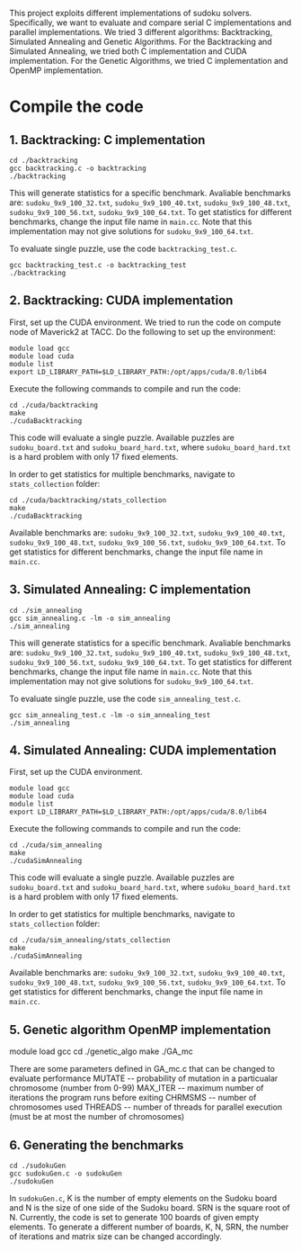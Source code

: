 This project exploits different implementations of sudoku solvers. Specifically, we want to evaluate and compare serial C implementations and parallel implementations. We tried 3 different algorithms: Backtracking, Simulated Annealing and Genetic Algorithms. For the Backtracking and Simulated Annealing, we tried both C implementation and CUDA implementation. For the Genetic Algorithms, we tried C implementation and OpenMP implementation.

# Compile the code

   ## 1. Backtracking: C implementation
    
   ```    
   cd ./backtracking
   gcc backtracking.c -o backtracking
   ./backtracking
   ```    
        
  This will generate statistics for a specific benchmark. Avaliable benchmarks are: ```sudoku_9x9_100_32.txt```,   ```sudoku_9x9_100_40.txt```, ```sudoku_9x9_100_48.txt```, ```sudoku_9x9_100_56.txt```, ```sudoku_9x9_100_64.txt```. To get statistics for different benchmarks, change the input file name in ```main.cc```. Note that this implementation may not give solutions for ```sudoku_9x9_100_64.txt```.
     
   To evaluate single puzzle, use the code ```backtracking_test.c```.
     
   ``` 
   gcc backtracking_test.c -o backtracking_test
   ./backtracking
   ```  
     
   ## 2. Backtracking: CUDA implementation
   
   First, set up the CUDA environment. We tried to run the code on compute node of Maverick2 at TACC. Do the following to set up the environment:
   
   ```
   module load gcc
   module load cuda
   module list
   export LD_LIBRARY_PATH=$LD_LIBRARY_PATH:/opt/apps/cuda/8.0/lib64
   ```
   Execute the following commands to compile and run the code:
   
   ```
   cd ./cuda/backtracking
   make
   ./cudaBacktracking
   ```
   
   This code will evaluate a single puzzle. Available puzzles are ```sudoku_board.txt``` and ```sudoku_board_hard.txt```, where ```sudoku_board_hard.txt``` is a hard problem with only 17 fixed elements.
   
   In order to get statistics for multiple benchmarks, navigate to ```stats_collection``` folder:
   
   ```
   cd ./cuda/backtracking/stats_collection
   make
   ./cudaBacktracking
   ```
   
   Available benchmarks are: ```sudoku_9x9_100_32.txt```,   ```sudoku_9x9_100_40.txt```, ```sudoku_9x9_100_48.txt```, ```sudoku_9x9_100_56.txt```, ```sudoku_9x9_100_64.txt```. To get statistics for different benchmarks, change the input file name in ```main.cc```.
   
   ## 3. Simulated Annealing: C implementation
    
   ```    
   cd ./sim_annealing
   gcc sim_annealing.c -lm -o sim_annealing
   ./sim_annealing
   ```    
        
  This will generate statistics for a specific benchmark. Avaliable benchmarks are: ```sudoku_9x9_100_32.txt```,   ```sudoku_9x9_100_40.txt```, ```sudoku_9x9_100_48.txt```, ```sudoku_9x9_100_56.txt```, ```sudoku_9x9_100_64.txt```. To get statistics for different benchmarks, change the input file name in ```main.cc```. Note that this implementation may not give solutions for ```sudoku_9x9_100_64.txt```.
     
   To evaluate single puzzle, use the code ```sim_annealing_test.c```.
     
   ```  
   gcc sim_annealing_test.c -lm -o sim_annealing_test
   ./sim_annealing
   ```  
     
   ## 4. Simulated Annealing: CUDA implementation
   
   First, set up the CUDA environment.
   
   ```
   module load gcc
   module load cuda
   module list
   export LD_LIBRARY_PATH=$LD_LIBRARY_PATH:/opt/apps/cuda/8.0/lib64
   ```
   Execute the following commands to compile and run the code:
   
   ```
   cd ./cuda/sim_annealing
   make
   ./cudaSimAnnealing
   ```
   
   This code will evaluate a single puzzle. Available puzzles are ```sudoku_board.txt``` and ```sudoku_board_hard.txt```, where ```sudoku_board_hard.txt``` is a hard problem with only 17 fixed elements.
   
   In order to get statistics for multiple benchmarks, navigate to ```stats_collection``` folder:
   
   ```
   cd ./cuda/sim_annealing/stats_collection
   make
   ./cudaSimAnnealing
   ```
   
   Available benchmarks are: ```sudoku_9x9_100_32.txt```,   ```sudoku_9x9_100_40.txt```, ```sudoku_9x9_100_48.txt```, ```sudoku_9x9_100_56.txt```, ```sudoku_9x9_100_64.txt```. To get statistics for different benchmarks, change the input file name in ```main.cc```.

  ## 5. Genetic algorithm OpenMP implementation
   module load gcc
   cd ./genetic_algo
   make
   ./GA_mc

   There are some parameters defined in GA_mc.c that can be changed to evaluate performance
   MUTATE   -- probability of mutation in a particualar chromosome (number from 0-99)
   MAX_ITER -- maximum number of iterations the program runs before exiting
   CHRMSMS  -- number of chromosomes used
   THREADS  -- number of threads for parallel execution (must be at most the number of chromosomes)
  
  ## 6. Generating the benchmarks
  
    
   ```    
   cd ./sudokuGen
   gcc sudokuGen.c -o sudokuGen
   ./sudokuGen
   ``` 
   
In ```sudokuGen.c```, K is the number of empty elements on the Sudoku board and N is the size of one side of the Sudoku board. SRN is the square root of N. Currently, the code is set to generate 100 boards of given empty elements. To generate a different number of boards, K, N, SRN, the number of iterations and matrix size can be changed accordingly.
  
   
   
    
    
      
      
        
     
      
    

